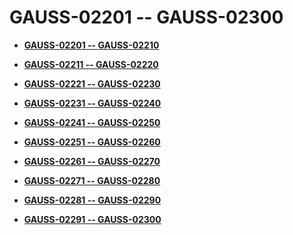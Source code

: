 # GAUSS-02201 -- GAUSS-02300<a name="EN-US_TOPIC_0302072884"></a>

-   **[GAUSS-02201 -- GAUSS-02210](gauss-02201----gauss-02210.md)**  

-   **[GAUSS-02211 -- GAUSS-02220](gauss-02211----gauss-02220.md)**  

-   **[GAUSS-02221 -- GAUSS-02230](gauss-02221----gauss-02230.md)**  

-   **[GAUSS-02231 -- GAUSS-02240](gauss-02231----gauss-02240.md)**  

-   **[GAUSS-02241 -- GAUSS-02250](gauss-02241----gauss-02250.md)**  

-   **[GAUSS-02251 -- GAUSS-02260](gauss-02251----gauss-02260.md)**  

-   **[GAUSS-02261 -- GAUSS-02270](gauss-02261----gauss-02270.md)**  

-   **[GAUSS-02271 -- GAUSS-02280](gauss-02271----gauss-02280.md)**  

-   **[GAUSS-02281 -- GAUSS-02290](gauss-02281----gauss-02290.md)**  

-   **[GAUSS-02291 -- GAUSS-02300](gauss-02291----gauss-02300.md)**  


